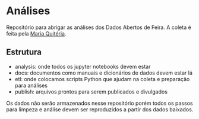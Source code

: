 # Análises

Repositório para abrigar as análises dos Dados Abertos de Feira.
A coleta é feita pela [Maria Quitéria](https://github.com/DadosAbertosDeFeira/maria-quiteria).

## Estrutura

* analysis: onde todos os jupyter notebooks devem estar
* docs: documentos como manuais e dicionários de dados devem estar lá
* etl: onde colocamos scripts Python que ajudam na coleta e preparação para análises
* publish: arquivos prontos para serem publicados e divulgados

Os dados não serão armazenados nesse repositório porém todos os passos
para limpeza e análise devem ser reproduzidos a partir dos dados baixados.
